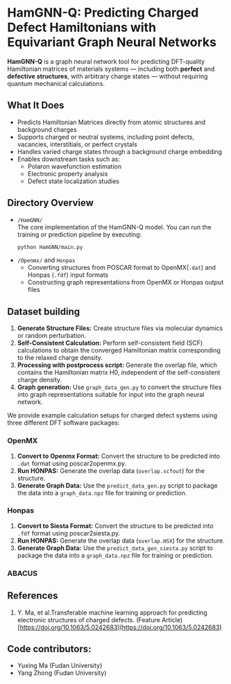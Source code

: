 # HamGNN-Q: Predicting Charged Defect Hamiltonians with Equivariant Graph Neural Networks

**HamGNN-Q** is a graph neural network tool for predicting DFT-quality Hamiltonian matrices of materials systems — including both **perfect** and **defective structures**, with arbitrary charge states — without requiring quantum mechanical calculations.

## What It Does
- Predicts Hamiltonian Matrices directly from atomic structures and background charges
- Supports charged or neutral systems, including point defects, vacancies, interstitials, or perfect crystals
- Handles varied charge states through a background charge embedding
- Enables downstream tasks such as:
  - Polaron wavefunction estimation
  - Electronic property analysis
  - Defect state localization studies

## Directory Overview
- `/HamGNN/`  
  The core implementation of the HamGNN-Q model. You can run the training or prediction pipeline by executing:
  ```bash
  python HamGNN/main.py
- `/Openmx/` and `Honpas`
  - Converting structures from POSCAR format to OpenMX(`.dat`) and Honpas (`.fdf`) input formats
  - Constructing graph representations from OpenMX or Honpas output files

## Dataset building
1. **Generate Structure Files:** Create structure files via molecular dynamics or random perturbation.
2. **Self-Consistent Calculation:** Perform self-consistent field (SCF) calculations to obtain the converged Hamiltonian matrix corresponding to the relaxed charge density.
3. **Processing with postprocess script:** Generate the overlap file, which contains the Hamiltonian matrix H0, independent of the self-consistent charge density.
4. **Graph generation:** Use `graph_data_gen.py` to convert the structure files into graph representations suitable for input into the graph neural network.

We provide example calculation setups for charged defect systems using three different DFT software packages:
### OpenMX
1. **Convert to Openmx Format:** Convert the structure to be predicted into `.dat` format using poscar2openmx.py.
2. **Run HONPAS:** Generate the overlap data (`overlap.scfout`) for the structure.
3. **Generate Graph Data:** Use the `predict_data_gen.py` script to package the data into a `graph_data.npz` file for training or prediction.
   
### Honpas
1. **Convert to Siesta Format:** Convert the structure to be predicted into `.fdf` format using poscar2siesta.py.
2. **Run HONPAS:** Generate the overlap data (`overlap.HSX`) for the structure.
3. **Generate Graph Data:** Use the `predict_data_gen_siesta.py` script to package the data into a `graph_data.npz` file for training or prediction.

### ABACUS

## References
1. Y. Ma, et al.Transferable machine learning approach for predicting electronic structures of charged defects. (Feature Article) [https://doi.org/10.1063/5.0242683](https://doi.org/10.1063/5.0242683)

## Code contributors:
+ Yuxing Ma (Fudan University)
+ Yang Zhong (Fudan University)




